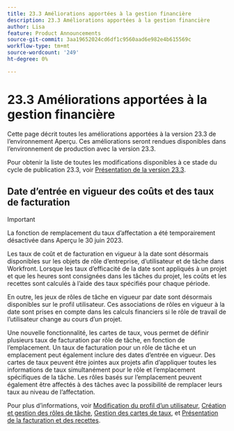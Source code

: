 ```yaml
---
title: 23.3 Améliorations apportées à la gestion financière
description: 23.3 Améliorations apportées à la gestion financière
author: Lisa
feature: Product Announcements
source-git-commit: 3aa19652024cd6df1c9560aad6e982e4b615569c
workflow-type: tm+mt
source-wordcount: '249'
ht-degree: 0%

---
```


# 23.3 Améliorations apportées à la gestion financière

Cette page décrit toutes les améliorations apportées à la version 23.3 de l’environnement Aperçu. Ces améliorations seront rendues disponibles dans l’environnement de production avec la version 23.3.

Pour obtenir la liste de toutes les modifications disponibles à ce stade du cycle de publication 23.3, voir [Présentation de la version 23.3](/help/quicksilver/product-announcements/product-releases/23.3-release-activity/23-3-release-overview.md).

## Date d’entrée en vigueur des coûts et des taux de facturation

>[!IMPORTANT]
>
>La fonction de remplacement du taux d’affectation a été temporairement désactivée dans Aperçu le 30 juin 2023.

Les taux de coût et de facturation en vigueur à la date sont désormais disponibles sur les objets de rôle d’entreprise, d’utilisateur et de tâche dans Workfront. Lorsque les taux d’efficacité de la date sont appliqués à un projet et que les heures sont consignées dans les tâches du projet, les coûts et les recettes sont calculés à l’aide des taux spécifiés pour chaque période.

En outre, les jeux de rôles de tâche en vigueur par date sont désormais disponibles sur le profil utilisateur. Ces associations de rôles en vigueur à la date sont prises en compte dans les calculs financiers si le rôle de travail de l’utilisateur change au cours d’un projet.

Une nouvelle fonctionnalité, les cartes de taux, vous permet de définir plusieurs taux de facturation par rôle de tâche, en fonction de l’emplacement. Un taux de facturation pour un rôle de tâche et un emplacement peut également inclure des dates d’entrée en vigueur. Des cartes de taux peuvent être jointes aux projets afin d’appliquer toutes les informations de taux simultanément pour le rôle et l’emplacement spécifiques de la tâche. Les rôles basés sur l’emplacement peuvent également être affectés à des tâches avec la possibilité de remplacer leurs taux au niveau de l’affectation.

Pour plus d’informations, voir [Modification du profil d’un utilisateur](/help/quicksilver/administration-and-setup/add-users/create-and-manage-users/edit-a-users-profile.md), [Création et gestion des rôles de tâche](/help/quicksilver/administration-and-setup/set-up-workfront/organizational-setup/create-manage-job-roles.md), [Gestion des cartes de taux](/help/quicksilver/administration-and-setup/set-up-workfront/configure-system-defaults/manage-rate-cards.md), et [Présentation de la facturation et des recettes](/help/quicksilver/manage-work/projects/project-finances/billing-and-revenue-overview.md).
